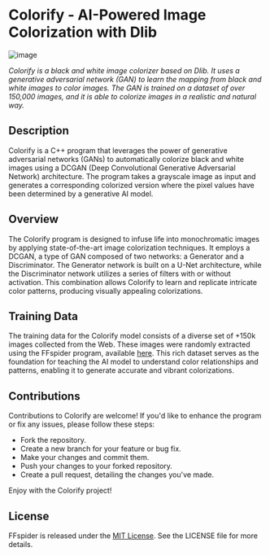 # Colorify - AI-Powered Image Colorization with Dlib
![image](https://github.com/Cydral/FFspider/assets/53169060/532c096d-d06f-433c-902a-049985cd26c7)
<p><i>Colorify is a black and white image colorizer based on Dlib. It uses a generative adversarial network (GAN) to learn the mapping from black and white images to color images. The GAN is trained on a dataset of over 150,000 images, and it is able to colorize images in a realistic and natural way.</i></p>

<h2>Description</h2>
<p>Colorify is a C++ program that leverages the power of generative adversarial networks (GANs) to automatically colorize black and white images using a DCGAN (Deep Convolutional Generative Adversarial Network) architecture. The program takes a grayscale image as input and generates a corresponding colorized version where the pixel values have been determined by a generative AI model.</p>

<h2>Overview</h2>
<p>The Colorify program is designed to infuse life into monochromatic images by applying state-of-the-art image colorization techniques. It employs a DCGAN, a type of GAN composed of two networks: a Generator and a Discriminator. The Generator network is built on a U-Net architecture, while the Discriminator network utilizes a series of filters with or without activation. This combination allows Colorify to learn and replicate intricate color patterns, producing visually appealing colorizations.</p>

<h2>Training Data</h2>
The training data for the Colorify model consists of a diverse set of +150k images collected from the Web. These images were randomly extracted using the FFspider program, available <a href="https://github.com/Cydral/FFspider">here</a>. This rich dataset serves as the foundation for teaching the AI model to understand color relationships and patterns, enabling it to generate accurate and vibrant colorizations.

<h2>Contributions</h2>
Contributions to Colorify are welcome! If you'd like to enhance the program or fix any issues, please follow these steps:
<ul>
  <li>Fork the repository.</li>
  <li>Create a new branch for your feature or bug fix.</li>
  <li>Make your changes and commit them.</li>
  <li>Push your changes to your forked repository.</li>
  <li>Create a pull request, detailing the changes you've made.</li>
</ul>
Enjoy with the Colorify project!

<h2>License</h2>
<p>FFspider is released under the <a href="https://github.com/Cydral/Colorify/blob/main/LICENSE">MIT License</a>. See the LICENSE file for more details.</p>
